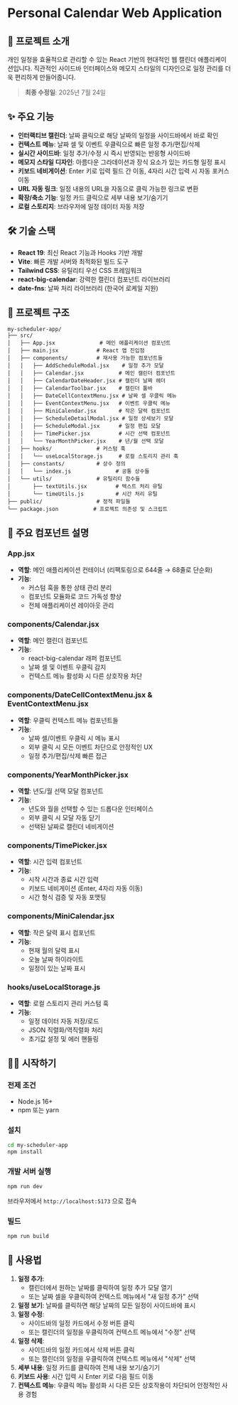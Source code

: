 # Personal Calendar Web Application

## 📅 프로젝트 소개

개인 일정을 효율적으로 관리할 수 있는 React 기반의 현대적인 웹 캘린더 애플리케이션입니다. 직관적인 사이드바 인터페이스와 메모지 스타일의 디자인으로 일정 관리를 더욱 편리하게 만들어줍니다.

> **최종 수정일**: 2025년 7월 24일

## ✨ 주요 기능

- **인터랙티브 캘린더**: 날짜 클릭으로 해당 날짜의 일정을 사이드바에서 바로 확인
- **컨텍스트 메뉴**: 날짜 셀 및 이벤트 우클릭으로 빠른 일정 추가/편집/삭제
- **실시간 사이드바**: 일정 추가/수정 시 즉시 반영되는 반응형 사이드바
- **메모지 스타일 디자인**: 아름다운 그라데이션과 장식 요소가 있는 카드형 일정 표시
- **키보드 네비게이션**: Enter 키로 입력 필드 간 이동, 4자리 시간 입력 시 자동 포커스 이동
- **URL 자동 링크**: 일정 내용의 URL을 자동으로 클릭 가능한 링크로 변환
- **확장/축소 기능**: 일정 카드 클릭으로 세부 내용 보기/숨기기
- **로컬 스토리지**: 브라우저에 일정 데이터 자동 저장

## 🛠️ 기술 스택

- **React 19**: 최신 React 기능과 Hooks 기반 개발
- **Vite**: 빠른 개발 서버와 최적화된 빌드 도구
- **Tailwind CSS**: 유틸리티 우선 CSS 프레임워크
- **react-big-calendar**: 강력한 캘린더 컴포넌트 라이브러리
- **date-fns**: 날짜 처리 라이브러리 (한국어 로케일 지원)

## 📁 프로젝트 구조

```
my-scheduler-app/
├── src/
│   ├── App.jsx              # 메인 애플리케이션 컴포넌트
│   ├── main.jsx            # React 앱 진입점
│   ├── components/         # 재사용 가능한 컴포넌트들
│   │   ├── AddScheduleModal.jsx    # 일정 추가 모달
│   │   ├── Calendar.jsx           # 메인 캘린더 컴포넌트
│   │   ├── CalendarDateHeader.jsx # 캘린더 날짜 헤더
│   │   ├── CalendarToolbar.jsx    # 캘린더 툴바
│   │   ├── DateCellContextMenu.jsx # 날짜 셀 우클릭 메뉴
│   │   ├── EventContextMenu.jsx   # 이벤트 우클릭 메뉴
│   │   ├── MiniCalendar.jsx       # 작은 달력 컴포넌트
│   │   ├── ScheduleDetailModal.jsx # 일정 상세보기 모달
│   │   ├── ScheduleModal.jsx      # 일정 편집 모달
│   │   ├── TimePicker.jsx         # 시간 선택 컴포넌트
│   │   └── YearMonthPicker.jsx    # 년/월 선택 모달
│   ├── hooks/              # 커스텀 훅
│   │   └── useLocalStorage.js     # 로컬 스토리지 관리 훅
│   ├── constants/          # 상수 정의
│   │   └── index.js              # 공통 상수들
│   └── utils/              # 유틸리티 함수들
│       ├── textUtils.jsx         # 텍스트 처리 유틸
│       └── timeUtils.js          # 시간 처리 유틸
├── public/                 # 정적 파일들
└── package.json           # 프로젝트 의존성 및 스크립트
```

## 🔧 주요 컴포넌트 설명

### App.jsx
- **역할**: 메인 애플리케이션 컨테이너 (리팩토링으로 644줄 → 68줄로 단순화)
- **기능**: 
  - 커스텀 훅을 통한 상태 관리 분리
  - 컴포넌트 모듈화로 코드 가독성 향상
  - 전체 애플리케이션 레이아웃 관리

### components/Calendar.jsx
- **역할**: 메인 캘린더 컴포넌트
- **기능**:
  - react-big-calendar 래퍼 컴포넌트
  - 날짜 셀 및 이벤트 우클릭 감지
  - 컨텍스트 메뉴 활성화 시 다른 상호작용 차단

### components/DateCellContextMenu.jsx & EventContextMenu.jsx
- **역할**: 우클릭 컨텍스트 메뉴 컴포넌트들
- **기능**:
  - 날짜 셀/이벤트 우클릭 시 메뉴 표시
  - 외부 클릭 시 모든 이벤트 차단으로 안정적인 UX
  - 일정 추가/편집/삭제 빠른 접근

### components/YearMonthPicker.jsx
- **역할**: 년도/월 선택 모달 컴포넌트
- **기능**:
  - 년도와 월을 선택할 수 있는 드롭다운 인터페이스
  - 외부 클릭 시 모달 자동 닫기
  - 선택된 날짜로 캘린더 네비게이션

### components/TimePicker.jsx
- **역할**: 시간 입력 컴포넌트
- **기능**:
  - 시작 시간과 종료 시간 입력
  - 키보드 네비게이션 (Enter, 4자리 자동 이동)
  - 시간 형식 검증 및 자동 포맷팅

### components/MiniCalendar.jsx
- **역할**: 작은 달력 표시 컴포넌트
- **기능**:
  - 현재 월의 달력 표시
  - 오늘 날짜 하이라이트
  - 일정이 있는 날짜 표시

### hooks/useLocalStorage.js
- **역할**: 로컬 스토리지 관리 커스텀 훅
- **기능**:
  - 일정 데이터 자동 저장/로드
  - JSON 직렬화/역직렬화 처리
  - 초기값 설정 및 에러 핸들링

## 🏃‍♂️ 시작하기

### 전제 조건
- Node.js 16+ 
- npm 또는 yarn

### 설치
```bash
cd my-scheduler-app
npm install
```

### 개발 서버 실행
```bash
npm run dev
```
브라우저에서 `http://localhost:5173` 으로 접속

### 빌드
```bash
npm run build
```

## 🚀 사용법

1. **일정 추가**: 
   - 캘린더에서 원하는 날짜를 클릭하여 일정 추가 모달 열기
   - 또는 날짜 셀을 우클릭하여 컨텍스트 메뉴에서 "새 일정 추가" 선택
2. **일정 보기**: 날짜를 클릭하면 해당 날짜의 모든 일정이 사이드바에 표시
3. **일정 수정**: 
   - 사이드바의 일정 카드에서 수정 버튼 클릭
   - 또는 캘린더의 일정을 우클릭하여 컨텍스트 메뉴에서 "수정" 선택
4. **일정 삭제**: 
   - 사이드바의 일정 카드에서 삭제 버튼 클릭
   - 또는 캘린더의 일정을 우클릭하여 컨텍스트 메뉴에서 "삭제" 선택
5. **세부 내용**: 일정 카드를 클릭하여 전체 내용 보기/숨기기
6. **키보드 사용**: 시간 입력 시 Enter 키로 다음 필드 이동
7. **컨텍스트 메뉴**: 우클릭 메뉴 활성화 시 다른 모든 상호작용이 차단되어 안정적인 사용 경험

